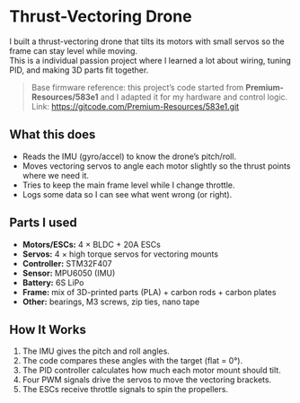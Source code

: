 # Thrust-Vectoring Drone

I built a thrust-vectoring drone that tilts its motors with small servos so the frame can stay level while moving.  
This is a individual passion project where I learned a lot about wiring, tuning PID, and making 3D parts fit together.

> Base firmware reference: this project’s code started from **Premium-Resources/583e1** and I adapted it for my hardware and control logic.  
> Link: https://gitcode.com/Premium-Resources/583e1.git

## What this does

- Reads the IMU (gyro/accel) to know the drone’s pitch/roll.
- Moves vectoring servos to angle each motor slightly so the thrust points where we need it.
- Tries to keep the main frame level while I change throttle.
- Logs some data so I can see what went wrong (or right).

## Parts I used

- **Motors/ESCs:** 4 × BLDC + 20A ESCs  
- **Servos:** 4 × high torque servos for vectoring mounts  
- **Controller:** STM32F407  
- **Sensor:** MPU6050 (IMU)  
- **Battery:** 6S LiPo  
- **Frame:** mix of 3D-printed parts (PLA) + carbon rods + carbon plates  
- **Other:** bearings, M3 screws, zip ties, nano tape

## How It Works

1. The IMU gives the pitch and roll angles.  
2. The code compares these angles with the target (flat = 0°).  
3. The PID controller calculates how much each motor mount should tilt.  
4. Four PWM signals drive the servos to move the vectoring brackets.  
5. The ESCs receive throttle signals to spin the propellers.

